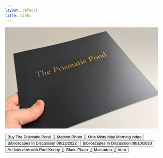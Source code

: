 ```yaml
---
layout: default
title: Links
---
```


[![Buy The Prismatic Pond](books/the-prismatic-pond-01.webp "The Prismatic Pond book cover")](http://methodphotopress.co.uk)

<a href="https://www.methodphotopress.uk">
	<button class="links">
		Buy The Prismatic Pond
	</button>
</a>

<a href="https://method.photo">
	<button class="links">	
		Method Photo
	</button>
</a>

<a href="https://vimeo.com/449190135">
	<button class="links">
		One Misty May Morning video
	</button>
</a>

<a href="https://biblioscapes.com/in-discussion/richard-earney-1">
	<button class="links">
		Biblioscapes In Discussion 08/12/2022
	</button>
</a>

<a href="https://biblioscapes.com/in-discussion/richard-earney">
	<button class="links">
		Biblioscapes In Discussion 08/10/2020
	</button>
</a>

<a href="https://method.photo/blog/2019-07-16-an-interview-with-paul-kenny.md">
	<button class="links">
		An Interview with Paul Kenny
	</button>
</a>

<a href="https://glass.photo/methodphoto">
	<button class="links">
		Glass.Photo
	</button>
</a>

<a href="https://toot.community/@methodphoto">
	<button class="links">
		Mastodon
	</button>
</a>

<a href="https://vero.co/methodphoto">
	<button class="links">
		Vero
	</button>
</a>
